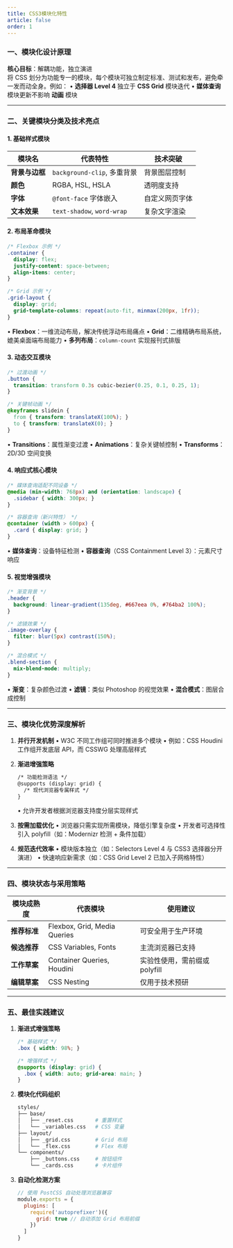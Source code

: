 ```yaml
---
title: CSS3模块化特性
article: false
order: 1
---
```


### 一、模块化设计原理
**核心目标**：解耦功能，独立演进  
将 CSS 划分为功能专一的模块，每个模块可独立制定标准、测试和发布，避免牵一发而动全身。例如：
• **选择器 Level 4** 独立于 **CSS Grid** 模块迭代
• **媒体查询** 模块更新不影响 **动画** 模块

---

### 二、关键模块分类及技术亮点

#### 1. 基础样式模块
| 模块名         | 代表特性                    | 技术突破       |
| -------------- | --------------------------- | -------------- |
| **背景与边框** | `background-clip`, 多重背景 | 背景图层控制   |
| **颜色**       | RGBA, HSL, HSLA             | 透明度支持     |
| **字体**       | `@font-face` 字体嵌入       | 自定义网页字体 |
| **文本效果**   | `text-shadow`, `word-wrap`  | 复杂文字渲染   |

#### 2. 布局革命模块
```css
/* Flexbox 示例 */
.container {
  display: flex;
  justify-content: space-between;
  align-items: center;
}

/* Grid 示例 */
.grid-layout {
  display: grid;
  grid-template-columns: repeat(auto-fit, minmax(200px, 1fr));
}
```
• **Flexbox**：一维流动布局，解决传统浮动布局痛点
• **Grid**：二维精确布局系统，媲美桌面端布局能力
• **多列布局**：`column-count` 实现报刊式排版

#### 3. 动态交互模块
```css
/* 过渡动画 */
.button {
  transition: transform 0.3s cubic-bezier(0.25, 0.1, 0.25, 1);
}

/* 关键帧动画 */
@keyframes slidein {
  from { transform: translateX(100%); }
  to { transform: translateX(0); }
}
```
• **Transitions**：属性渐变过渡
• **Animations**：复杂关键帧控制
• **Transforms**：2D/3D 空间变换

#### 4. 响应式核心模块
```css
/* 媒体查询适配不同设备 */
@media (min-width: 768px) and (orientation: landscape) {
  .sidebar { width: 300px; }
}

/* 容器查询（新兴特性） */
@container (width > 600px) {
  .card { display: grid; }
}
```
• **媒体查询**：设备特征检测
• **容器查询**（CSS Containment Level 3）：元素尺寸响应

#### 5. 视觉增强模块
```css
/* 渐变背景 */
.header {
  background: linear-gradient(135deg, #667eea 0%, #764ba2 100%);
}

/* 滤镜效果 */
.image-overlay {
  filter: blur(5px) contrast(150%);
}

/* 混合模式 */
.blend-section {
  mix-blend-mode: multiply;
}
```
• **渐变**：复杂颜色过渡
• **滤镜**：类似 Photoshop 的视觉效果
• **混合模式**：图层合成控制

---

### 三、模块化优势深度解析

1. **并行开发机制**
   • W3C 不同工作组可同时推进多个模块
   • 例如：CSS Houdini 工作组开发底层 API，而 CSSWG 处理高层样式

2. **渐进增强策略**
   ```html
   /* 功能检测语法 */
   @supports (display: grid) {
     /* 现代浏览器专属样式 */
   }
   ```
   • 允许开发者根据浏览器支持度分层实现样式

3. **按需加载优化**
   • 浏览器只需实现所需模块，降低引擎复杂度
   • 开发者可选择性引入 polyfill（如：Modernizr 检测 + 条件加载）

4. **规范迭代效率**
   • 模块版本独立（如：Selectors Level 4 与 CSS3 选择器分开演进）
   • 快速响应新需求（如：CSS Grid Level 2 已加入子网格特性）

---

### 四、模块状态与采用策略

| 模块成熟度   | 代表模块                     | 使用建议                      |
| ------------ | ---------------------------- | ----------------------------- |
| **推荐标准** | Flexbox, Grid, Media Queries | 可安全用于生产环境            |
| **候选推荐** | CSS Variables, Fonts         | 主流浏览器已支持              |
| **工作草案** | Container Queries, Houdini   | 实验性使用，需前缀或 polyfill |
| **编辑草案** | CSS Nesting                  | 仅用于技术预研                |

---

### 五、最佳实践建议

1. **渐进式增强策略**
   ```css
   /* 基础样式 */
   .box { width: 98%; }
   
   /* 增强样式 */
   @supports (display: grid) {
     .box { width: auto; grid-area: main; }
   }
   ```

2. **模块化代码组织**
   ```bash
   styles/
   ├── base/
   │   ├── _reset.css       # 重置样式
   │   └── _variables.css   # CSS 变量
   ├── layout/
   │   ├── _grid.css        # Grid 布局
   │   └── _flex.css        # Flex 布局
   └── components/
       ├── _buttons.css     # 按钮组件
       └── _cards.css       # 卡片组件
   ```

3. **自动化检测方案**
   ```javascript
   // 使用 PostCSS 自动处理浏览器兼容
   module.exports = {
     plugins: [
       require('autoprefixer')({
         grid: true // 自动添加 Grid 布局前缀
       })
     ]
   }
   ```

